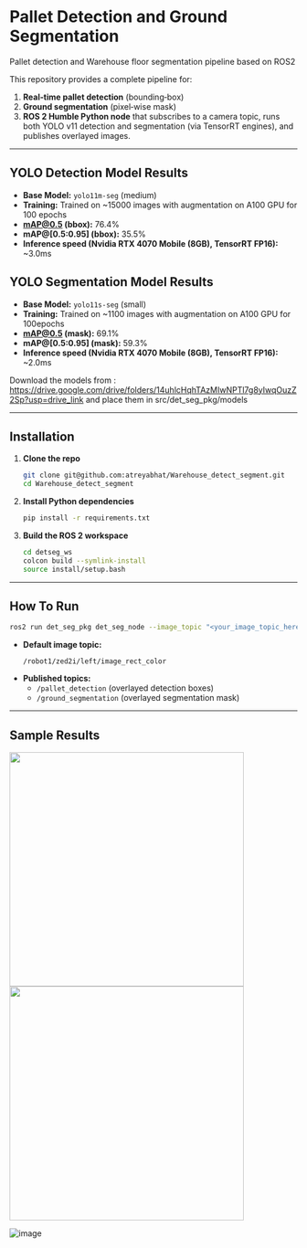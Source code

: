 # Pallet Detection and Ground Segmentation
Pallet detection and Warehouse floor segmentation pipeline based on ROS2

This repository provides a complete pipeline for:
1. **Real‑time pallet detection** (bounding‑box)  
2. **Ground segmentation** (pixel‑wise mask)  
3. **ROS 2 Humble Python node** that subscribes to a camera topic, runs both YOLO v11 detection and segmentation (via TensorRT engines), and publishes overlayed images.

---

## YOLO Detection Model Results

- **Base Model:** `yolo11m-seg` (medium)
- **Training:** Trained on ~15000 images with augmentation on A100 GPU for 100 epochs
- **mAP@0.5 (bbox):** 76.4%  
- **mAP@[0.5:0.95] (bbox):** 35.5%  
- **Inference speed (Nvidia RTX 4070 Mobile (8GB), TensorRT FP16):** ~3.0ms


## YOLO Segmentation Model Results

- **Base Model:** `yolo11s-seg` (small) 
- **Training:** Trained on ~1100 images with augmentation on A100 GPU for 100epochs
- **mAP@0.5 (mask):** 69.1%  
- **mAP@[0.5:0.95] (mask):** 59.3%   
- **Inference speed (Nvidia RTX 4070 Mobile (8GB), TensorRT FP16):** ~2.0ms

Download the models from : https://drive.google.com/drive/folders/14uhlcHqhTAzMIwNPTl7g8yIwqOuzZ2Sp?usp=drive_link and place them in src/det_seg_pkg/models


---

## Installation

1. **Clone the repo**  
   ```bash
   git clone git@github.com:atreyabhat/Warehouse_detect_segment.git
   cd Warehouse_detect_segment
   ```

2. **Install Python dependencies**  
   ```bash
   pip install -r requirements.txt
   ```

3. **Build the ROS 2 workspace**  
   ```bash
   cd detseg_ws
   colcon build --symlink-install
   source install/setup.bash
   ```

---

## How To Run

```bash
ros2 run det_seg_pkg det_seg_node --image_topic "<your_image_topic_here>"
```

- **Default image topic:**  
  ```
  /robot1/zed2i/left/image_rect_color
  ```
- **Published topics:**  
  - `/pallet_detection` (overlayed detection boxes)  
  - `/ground_segmentation` (overlayed segmentation mask)

---

## Sample Results

<img src="https://github.com/user-attachments/assets/9faf20f6-3c68-4adb-8858-12fa3695e2b8" width="410"/>
<img src="https://github.com/user-attachments/assets/c773f7ed-2e1b-4f4c-8921-0a99661d58f9" width="410"/>


![image](https://github.com/user-attachments/assets/247fad8e-51c8-410a-89e2-6cba8aab6825)







